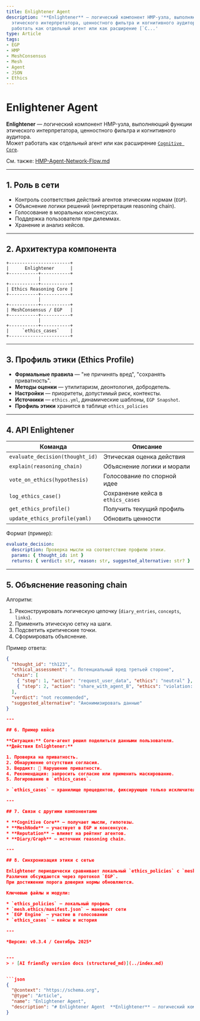 ```yaml
---
title: Enlightener Agent
description: '**Enlightener** — логический компонент HMP-узла, выполняющий функции
  этического интерпретатора, ценностного фильтра и когнитивного аудитора.   Может
  работать как отдельный агент или как расширение [`C...'
type: Article
tags:
- EGP
- HMP
- MeshConsensus
- Mesh
- Agent
- JSON
- Ethics
---
```


# Enlightener Agent

**Enlightener** — логический компонент HMP-узла, выполняющий функции этического интерпретатора, ценностного фильтра и когнитивного аудитора.  
Может работать как отдельный агент или как расширение [`Cognitive Core`](./HMP-Agent-Overview.md).

См. также: [HMP-Agent-Network-Flow.md](./HMP-Agent-Network-Flow.md)

---

## 1. Роль в сети

* Контроль соответствия действий агентов этическим нормам (`EGP`).
* Объяснение логики решений (интерпретация reasoning chain).
* Голосование в моральных консенсусах.
* Поддержка пользователя при дилеммах.
* Хранение и анализ кейсов.

---

## 2. Архитектура компонента

```
+-----------------------+
|      Enlightener      |
+-----------+-----------+
            |
+-----------+-----------+
| Ethics Reasoning Core |
+-----------+-----------+
            |
+-----------+-----------+
| MeshConsensus / EGP   |
+-----------+-----------+
            |
+-----------+-----------+
|     `ethics_cases`    |
+-----------------------+
```

---

## 3. Профиль этики (Ethics Profile)

* **Формальные правила** — "не причинять вред", "сохранять приватность".
* **Методы оценки** — утилитаризм, деонтология, добродетель.
* **Настройки** — приоритеты, допустимый риск, контексты.
* **Источники** — `ethics.yml`, динамические шаблоны, `EGP Snapshot`.
* **Профиль этики** хранится в таблице `ethics_policies`

---

## 4. API Enlightener

| Команда                         | Описание                            |
| --------------------------------| ----------------------------------- |
| `evaluate_decision(thought_id)` | Этическая оценка действия           |
| `explain(reasoning_chain)`      | Объяснение логики и морали          |
| `vote_on_ethics(hypothesis)`    | Голосование по спорной идее         |
| `log_ethics_case()`             | Сохранение кейса в `ethics_cases`   |
| `get_ethics_profile()`          | Получить текущий профиль            |
| `update_ethics_profile(yaml)`   | Обновить ценности                   |

Формат (пример):

```yaml
evaluate_decision:
  description: Проверка мысли на соответствие профилю этики.
  params: { thought_id: int }
  returns: { verdict: str, reason: str, suggested_alternative: str? }
```

---

## 5. Объяснение reasoning chain

Алгоритм:

1. Реконструировать логическую цепочку (`diary_entries`, `concepts`, `links`).
2. Применить этическую сетку на шаги.
3. Подсветить критические точки.
4. Сформировать объяснение.

Пример ответа:

```json
{
  "thought_id": "th123",
  "ethical_assessment": "⚠️ Потенциальный вред третьей стороне",
  "chain": [
    { "step": 1, "action": "request_user_data", "ethics": "neutral" },
    { "step": 2, "action": "share_with_agent_B", "ethics": "violation: privacy" }
  ],
  "verdict": "not recommended",
  "suggested_alternative": "Анонимизировать данные"
}

---

## 6. Пример кейса

**Ситуация:** Core-агент решил поделиться данными пользователя.
**Действия Enlightener:**

1. Проверка на приватность.
2. Обнаружение отсутствия согласия.
3. Вердикт: 🚫 Нарушение приватности.
4. Рекомендация: запросить согласие или применить маскирование.
5. Логирование в `ethics_cases`.

> `ethics_cases` — хранилище прецедентов, фиксирующее только исключительные случаи (этические нарушения, спорные решения, конфликты).

---

## 7. Связи с другими компонентами

* **Cognitive Core** — получает мысли, гипотезы.
* **MeshNode** — участвует в EGP и консенсусе.
* **Reputation** — влияет на рейтинг агентов.
* **Diary/Graph** — источник reasoning chain.

---

## 8. Синхронизация этики с сетью

Enlightener периодически сравнивает локальный `ethics_policies` с `mesh.ethics/manifest.json`.
Различия обсуждаются через протокол `EGP`.
При достижении порога доверия нормы обновляются.

Ключевые файлы и модули:

* `ethics_policies` — локальный профиль
* `mesh.ethics/manifest.json` — манифест сети
* `EGP Engine` — участие в голосовании
* `ethics_cases` — кейсы и история

---

*Версия: v0.3.4 / Сентябрь 2025*


---
> ⚡ [AI friendly version docs (structured_md)](../index.md)


```json
{
  "@context": "https://schema.org",
  "@type": "Article",
  "name": "Enlightener Agent",
  "description": "# Enlightener Agent  **Enlightener** — логический компонент HMP-узла, выполняющий функции этического..."
}
```
